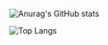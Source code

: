 ![Anurag's GitHub stats](https://github-readme-stats.vercel.app/api?username=iamDvz&count_private=true&show_icons=true&&bg_color=-45,d98e68,ffb987&title_color=000000&text_color=a60d7d&icon_color=000000)

![Top Langs](https://github-readme-stats.vercel.app/api/top-langs/?username=iamDvz&count_private=true&layout=compact)

